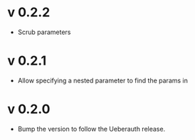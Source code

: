 # v 0.2.2

* Scrub parameters

# v 0.2.1

* Allow specifying a nested parameter to find the params in

# v 0.2.0

* Bump the version to follow the Ueberauth release.
